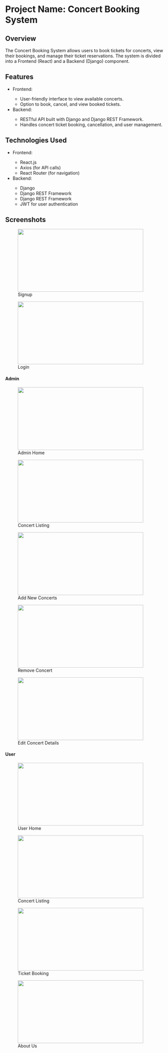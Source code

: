 <h1>Project Name: Concert Booking System</h1>
<h2>Overview</h2>
<p>The Concert Booking System allows users to book tickets for concerts, view their bookings, and manage their ticket reservations. The system is divided into a Frontend (React) and a Backend (Django) component.</p>

<h2>Features</h2>

<ul>
  <li>Frontend:</li>
  <ul>
    <li>User-friendly interface to view available concerts.</li>
    <li>Option to book, cancel, and view booked tickets.</li>
  </ul>
  <li>Backend:</li>
  <ul>
    <li>RESTful API built with Django and Django REST Framework.</li>
    <li>Handles concert ticket booking, cancellation, and user management.</li>
  </ul>
</ul>

<h2>Technologies Used</h2>
<ul>
  <li>Frontend:</li>
  <ul>
    <li>React.js</li>
    <li>Axios (for API calls)</li>
    <li>React Router (for navigation)</li>
  </ul>
  <li>Backend:</li>
  <ul>
    <li>Django</li>
    <li>Django REST Framework</li>
    <li>Django REST Framework</li>
    <li>JWT for user authentication</li>
  </ul>
</ul>

<h2>Screenshots</h2>
<figure>
<img src="https://github.com/user-attachments/assets/60107af4-0808-4af3-ad54-3e2a55a5a99d" src="Signup.jpeg" width="400" height="200">
<figcaption>Signup</figcaption>
</figure>
<figure>
<img src="https://github.com/user-attachments/assets/00f5bab8-8ba9-45be-b099-d41078e3e30b" src="Login.jpeg" width="400" height="200">
<figcaption>Login</figcaption>
</figure>

<h4>Admin</h4>
<figure>
<img src="https://github.com/user-attachments/assets/3cd06312-bc0c-44be-b1df-cb348644ba7a" src="Admin Home.jpeg" width="400" height="200">
<figcaption>Admin Home</figcaption>
</figure>
<figure>
<img src="https://github.com/user-attachments/assets/0a8d20d3-6d4a-4542-907f-f3316208c4b5" src="Concert Listing.jpeg" width="400" height="200">
<figcaption>Concert Listing</figcaption>
</figure>
<figure>
<img src="https://github.com/user-attachments/assets/5501fc49-5527-462f-8345-b561e386d825" src="Add Concerts.jpeg" width="400" height="200">
<figcaption>Add New Concerts</figcaption>
</figure>
<figure>
<img src="https://github.com/user-attachments/assets/69f1c652-07ae-4cf1-8bb9-d86b6112ebbb" src="Delete Concert.jpeg" width="400" height="200">
<figcaption>Remove Concert</figcaption>
</figure>
<figure>
<img src="https://github.com/user-attachments/assets/97c42d75-13dc-46f8-9cc9-62e551cc4980" src="Edit Concert.jpeg" width="400" height="200">
<figcaption>Edit Concert Details</figcaption>
</figure>

<h4>User</h4>
<figure>
<img src="https://github.com/user-attachments/assets/89e199bf-e0fc-429c-9fb9-59f03e88e8ae" src="User Home.jpeg" width="400" height="200">
<figcaption>User Home</figcaption>
</figure>
<figure>
<img src="https://github.com/user-attachments/assets/8afc2feb-89c2-441b-860a-ab2e60ca2493" src="Concert Listing.jpeg" width="400" height="200">
<figcaption>Concert Listing</figcaption>
</figure>
<figure>
<img src="https://github.com/user-attachments/assets/0fc0345d-def5-41ee-ad38-639b202c0e6e" src="Ticket Booking.jpeg" width="400" height="200">
<figcaption>Ticket Booking</figcaption>
</figure>
<figure>
<img src="https://github.com/user-attachments/assets/09102ac7-bdfa-4c72-87b6-5b1652cf9c4c" src="Aboutus.jpeg" width="400" height="200">
<figcaption>About Us</figcaption>
</figure>
